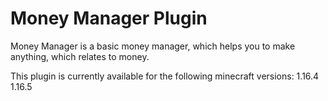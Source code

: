 ﻿# Money Manager Plugin

Money Manager is a basic money manager, which helps you to make anything, which relates to money.

This plugin is currently available for the following minecraft versions:
  1.16.4
  1.16.5
